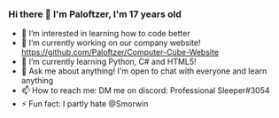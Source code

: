 ### Hi there 👋 I'm Paloftzer, I'm 17 years old
- 👀 I’m interested in learning how to code better
- 🔭 I’m currently working on our company website! https://github.com/Paloftzer/Computer-Cube-Website
- 🌱 I’m currently learning Python, C# and HTML5!
- 💬 Ask me about anything! I'm open to chat with everyone and learn anything
- 📫 How to reach me: DM me on discord: Professional Sleeper#3054
- ⚡ Fun fact: I partly hate @Smorwin
<!--
**Paloftzer/Paloftzer** is a ✨ _special_ ✨ repository because its `README.md` (this file) appears on your GitHub profile.

Here are some ideas to get you started:

- 👀 I’m interested in learning how to code better
- 🔭 I’m currently working on our company website! https://github.com/Paloftzer/Computer-Cube-Website
- 🌱 I’m currently learning Python, C# and HTML5!
- 👯 I’m looking to collaborate on ...
- 🤔 I’m looking for help with ...
- 💬 Ask me about anything! I'm open to chat with everyone and learn anything
- 📫 How to reach me: DM me on discord: Professional Sleeper#3054
- 😄 Pronouns: ...
- ⚡ Fun fact: I hate @Smorwin
-->
